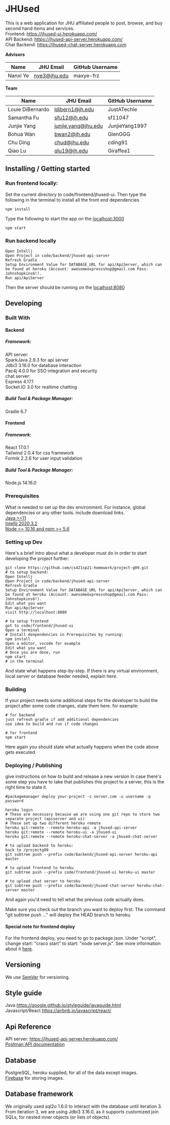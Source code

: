# JHUsed

 This is a web application for JHU affiliated people to post, browse, and buy second hand items and services.   
 Frontend: https://jhused-ui.herokuapp.com/  
 API Backend: https://jhused-api-server.herokuapp.com/  
 Chat Backend: https://jhused-chat-server.herokuapp.com

**Advisors** 

| Name | JHU Email | GitHub Username |
| ---- | --------- | --------------- |
| Nanxi Ye | nye3@jhu.edu | maxye-frz |

**Team**

|        Name          |       JHU Email       |  GitHub Username   |
| -------------------- | --------------------- | ------------------ |
|   Louie DiBernardo   |    ldibern1@jh.edu    |    JustATechie     |
|     Samantha Fu      |     sfu12@jh.edu      |      sf11047       |
|     Junjie Yang      |  junjie.yang@jhu.edu  |   JunjieYang1997   |
|      Bohua Wan       |     bwan2@jh.edu      |      GlenGGG       |
|      Chu Ding        |     chud@jhu.edu      |      cding91       |
|       Qiao Lu        |    qlu19@jh.edu       |     Giraffea1      |

## Installing / Getting started

### Run frontend locally:
Set the current directory to code/frontend/jhused-ui. Then type the following in the terminal to install all the front end dependencies

```shell
npm install
```
Type the following to start the app on the [localhost:3000](http://localhost:3000)
```shell
npm start
```
### Run backend locally
```shell
Open Intellj
Open Project in code/backend/jhused-api-server
Refresh Gradle
Setup Environment Value for DATABASE_URL for api/ApiServer, which can be found at heroku (Account: awesomeexpressshop@gmail.com Pass: Johnshopkins6!).
Run api/ApiServer
```
Then the server should be running on the [localhost:8080](http://localhost:8080)

## Developing

### Built With
#### Backend
##### Framework:
API server:  
SparkJava 2.9.3 for api server  
Jdbi3 3.16.0 for database interaction  
Pac4j 4.0.0 for SSO integration and security  
chat server:  
Express 4.17.1  
Socket.IO 3.0 for realtime chatting

##### Build Tool & Package Manager:
Gradle 6.7  

#### Frontend
##### Framework:
React 17.0.1  
Tailwind 2.0.4 for css framework  
Formik 2.2.6  for user input validation  

##### Build Tool & Package Manager:
Node.js 14.16.0

### Prerequisites
What is needed to set up the dev environment. For instance, global dependencies or any other tools. include download links.  
[Java >=11](https://adoptopenjdk.net/)  
[Intellij 2020.3.2](https://www.jetbrains.com/idea/)  
[Node >= 10.16 and npm >= 5.6](https://nodejs.org/en/)  


### Setting up Dev

Here's a brief intro about what a developer must do in order to start developing
the project further:

```shell
git clone https://github.com/cs421sp21-homework/project-g09.git
# to setup backend:
Open Intellj
Open Project in code/backend/jhused-api-server
Refresh Gradle
Setup Environment Value for DATABASE_URL for api/ApiServer, which can be found at heroku (Account: awesomeexpressshop@gmail.com Pass: Johnshopkins6!).
Edit what you want
Run api/ApiServer
visit http://localhost:8080

# to setup frontend
got to code/frontend/jhused-ui
Open a terminal
# Install denpendencies in Prerequisites by running:
npm install
Open a editor, vscode for example
Edit what you want
# Once you are done, run
npm start
# in the terminal
```

And state what happens step-by-step. If there is any virtual environment, local server or database feeder needed, explain here.

### Building

If your project needs some additional steps for the developer to build the
project after some code changes, state them here. for example:

```shell
# for backend
just refresh gradle if add additional dependencies
use idea to build and run if code changes

# for frontend
npm start
```

Here again you should state what actually happens when the code above gets
executed.

### Deploying / Publishing
give instructions on how to build and release a new version
In case there's some step you have to take that publishes this project to a
server, this is the right time to state it.

```shell
#packagemanager deploy your-project -s server.com -u username -p password

heroku login
# These are necessary because we are using one git repo to store two separate project (apiserver and ui)
# These set up two different heroku remote
heroku git:remote --remote heroku-api -a jhused-api-server
heroku git:remote --remote heroku-ui -a jhused-ui
heroku git:remote --remote heroku-chat-server -a jhused-chat-server

# to upload backend to heroku:
back to /projectg09
git subtree push --prefix code/backend/jhused-api-server heroku-api master

# to upload frontend to heroku
git subtree push --prefix code/frontend/jhused-ui heroku-ui master

# to upload chat server to heroku
git subtree push --prefix code/backend/jhused-chat-server heroku-chat-server master
```


And again you'd need to tell what the previous code actually does.

Make sure you check out the branch you want to deploy first. The command "git subtree push ..." will deploy the HEAD branch to heroku. 

#### Special note for frontend deploy
For the frontend deploy, you need to go to package.json. Under "script", change start: "craco start" to start: "node server.js". See more information about it [here](https://github.com/gsoft-inc/craco/issues/233#issuecomment-757575452).

## Versioning

We use [SemVer](http://semver.org/) for versioning. 

<!--## Configuration-->

<!--Here you should write what are all of the configurations a user can enter when using the project.-->

<!--## Tests-->

<!--Describe and show how to run the tests with code examples.-->
<!--Explain what these tests test and why.-->

<!--```shell-->
<!--Give an example-->
<!--```-->

## Style guide

Java
https://google.github.io/styleguide/javaguide.html  
Javascript/React
https://airbnb.io/javascript/react/  

## Api Reference

API server: https://jhused-api-server.herokuapp.com/  
[Postman API documentation](https://documenter.getpostman.com/view/14357023/Tz5i8zkB)  

## Database

PostgreSQL, heroku supplied, for all of the data except images.  
[Firebase](https://firebase.google.com/products/storage) for storing images.  

## Database framework
We originally used sql2o 1.6.0 to interact with the database until iteration 3.  
From iteration 3, we are using Jdbi3 3.16.0, as it supports customized join SQLs, for nested inner objects (or lists of objects).
